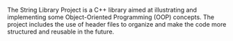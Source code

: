 The String Library Project is a C++ library aimed at illustrating and implementing some Object-Oriented Programming (OOP) concepts.
The project includes the use of header files to organize and make the code more structured and reusable in the future.
